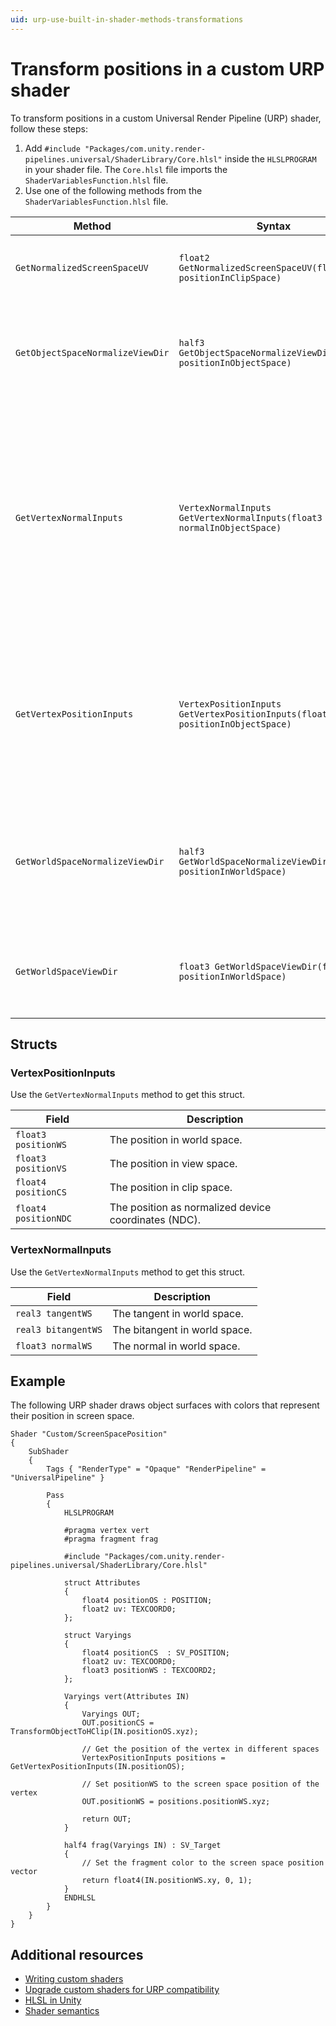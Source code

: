 ```yaml
---
uid: urp-use-built-in-shader-methods-transformations
---
```

# Transform positions in a custom URP shader

To transform positions in a custom Universal Render Pipeline (URP) shader, follow these steps:

1. Add `#include "Packages/com.unity.render-pipelines.universal/ShaderLibrary/Core.hlsl"` inside the `HLSLPROGRAM` in your shader file. The `Core.hlsl` file imports the `ShaderVariablesFunction.hlsl` file.
2. Use one of the following methods from the `ShaderVariablesFunction.hlsl` file.

| **Method** | **Syntax** | **Description** |
|-|-|-|
| `GetNormalizedScreenSpaceUV` | `float2 GetNormalizedScreenSpaceUV(float2 positionInClipSpace)` | Converts a position in clip space to screen space. |
| `GetObjectSpaceNormalizeViewDir` | `half3 GetObjectSpaceNormalizeViewDir(float3 positionInObjectSpace)` | Converts a position in object space to the normalized direction towards the viewer. |
| `GetVertexNormalInputs` | `VertexNormalInputs GetVertexNormalInputs(float3 normalInObjectSpace)` | Converts the normal of a vertex in object space to a tangent, bitangent, and normal in world space. You can also input both the normal and a `float4` tangent in object space. |
| `GetVertexPositionInputs` | `VertexPositionInputs GetVertexPositionInputs(float3 positionInObjectSpace)` | Converts the position of a vertex in object space to positions in world space, view space, clip space, and normalized device coordinates. |
| `GetWorldSpaceNormalizeViewDir` | `half3 GetWorldSpaceNormalizeViewDir(float3 positionInWorldSpace)` | Returns the direction from a position in world space to the viewer, and normalizes the direction. |
| `GetWorldSpaceViewDir` | `float3 GetWorldSpaceViewDir(float3 positionInWorldSpace)` | Returns the direction from a position in world space to the viewer. |

## Structs

### VertexPositionInputs

Use the `GetVertexNormalInputs` method to get this struct.

| **Field** | **Description** |
|-------|-------------|
| `float3 positionWS` | The position in world space. |
| `float3 positionVS` | The position in view space. |
| `float4 positionCS` | The position in clip space. |
| `float4 positionNDC` | The position as normalized device coordinates (NDC). |

### VertexNormalInputs

Use the `GetVertexNormalInputs` method to get this struct.

| **Field** | **Description** |
|---------|-------------|
| `real3 tangentWS` | The tangent in world space. |
| `real3 bitangentWS` | The bitangent in world space. |
| `float3 normalWS` | The normal in world space. |

## Example

The following URP shader draws object surfaces with colors that represent their position in screen space.

```hlsl
Shader "Custom/ScreenSpacePosition"
{
    SubShader
    {
        Tags { "RenderType" = "Opaque" "RenderPipeline" = "UniversalPipeline" }

        Pass
        {
            HLSLPROGRAM

            #pragma vertex vert
            #pragma fragment frag

            #include "Packages/com.unity.render-pipelines.universal/ShaderLibrary/Core.hlsl"

            struct Attributes
            {
                float4 positionOS : POSITION;
                float2 uv: TEXCOORD0;
            };

            struct Varyings
            {
                float4 positionCS  : SV_POSITION;
                float2 uv: TEXCOORD0;
                float3 positionWS : TEXCOORD2;
            };

            Varyings vert(Attributes IN)
            {
                Varyings OUT;
                OUT.positionCS = TransformObjectToHClip(IN.positionOS.xyz);

                // Get the position of the vertex in different spaces
                VertexPositionInputs positions = GetVertexPositionInputs(IN.positionOS);

                // Set positionWS to the screen space position of the vertex
                OUT.positionWS = positions.positionWS.xyz;

                return OUT;
            }

            half4 frag(Varyings IN) : SV_Target
            {
                // Set the fragment color to the screen space position vector
                return float4(IN.positionWS.xy, 0, 1);
            }
            ENDHLSL
        }
    }
}
```

## Additional resources

- [Writing custom shaders](writing-custom-shaders-urp.md)
- [Upgrade custom shaders for URP compatibility](urp-shaders/birp-urp-custom-shader-upgrade-guide.md)
- [HLSL in Unity](https://docs.unity3d.com/Manual/SL-ShaderPrograms.html)
- [Shader semantics](https://docs.unity3d.com/Manual/SL-ShaderSemantics.html)



